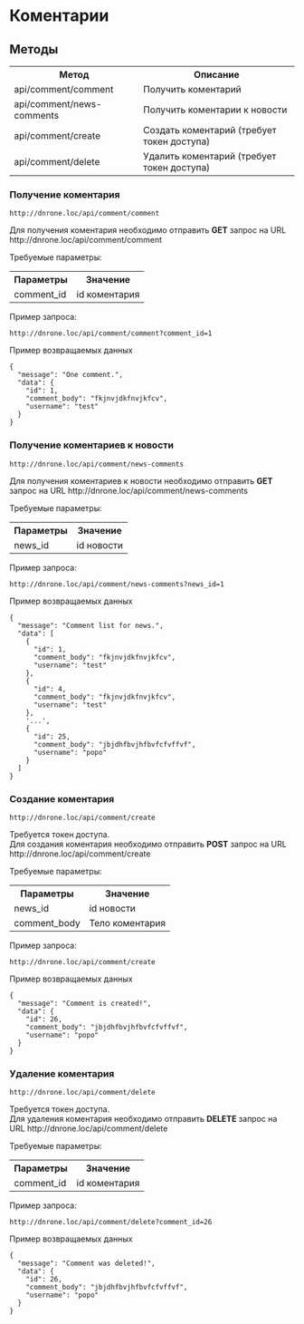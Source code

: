 # Коментарии
## Методы

<table>
    <tr>
        <th>
            Метод
        </th>
        <th>
            Описание
        </th>
    </tr>
    <tr>
        <td>
            api/comment/comment
        </td>
        <td>
            Получить коментарий
        </td>
    </tr>
     <tr>
        <td>
            api/comment/news-comments
        </td>
        <td>
            Получить коментарии к новости
        </td>
    </tr>
     <tr>
        <td>
            api/comment/create
        </td>
        <td>
            Создать коментарий (требует токен доступа)
        </td>
    </tr>
    <tr>
        <td>
            api/comment/delete
        </td>
        <td>
            Удалить коментарий (требует токен доступа)
        </td>
    </tr>
</table>

### Получение коментария

`http://dnrone.loc/api/comment/comment`
<p>
    Для получения коментария необходимо отправить <b>GET</b> запрос на URL http://dnrone.loc/api/comment/comment
</p>
<p>
    Требуемые параметры:
</p>
<table>
    <tr>
        <th>
            Параметры
        </th>
        <th>
            Значение
        </th>
    </tr>
    <tr>
        <td>
            comment_id
        </td>
        <td>
            id коментария
        </td>
    </tr>
</table>
<p>
    Пример запроса:
</p>

`http://dnrone.loc/api/comment/comment?comment_id=1`

<p>
    Пример возвращаемых данных
</p>

```json5
{
  "message": "One comment.",
  "data": {
    "id": 1,
    "comment_body": "fkjnvjdkfnvjkfcv",
    "username": "test"
  }
}
```

### Получение коментариев к новости

`http://dnrone.loc/api/comment/news-comments`
<p>
    Для получения коментариев к новости необходимо отправить <b>GET</b> запрос на URL http://dnrone.loc/api/comment/news-comments
</p>
<p>
    Требуемые параметры:
</p>
<table>
    <tr>
        <th>
            Параметры
        </th>
        <th>
            Значение
        </th>
    </tr>
    <tr>
        <td>
            news_id
        </td>
        <td>
            id новости
        </td>
    </tr>
</table>
<p>
    Пример запроса:
</p>

`http://dnrone.loc/api/comment/news-comments?news_id=1`

<p>
    Пример возвращаемых данных
</p>

```json5
{
  "message": "Comment list for news.",
  "data": [
    {
      "id": 1,
      "comment_body": "fkjnvjdkfnvjkfcv",
      "username": "test"
    },
    {
      "id": 4,
      "comment_body": "fkjnvjdkfnvjkfcv",
      "username": "test"
    },
    '...',
    {
      "id": 25,
      "comment_body": "jbjdhfbvjhfbvfcfvffvf",
      "username": "popo"
    }
  ]
}
```

### Создание коментария

`http://dnrone.loc/api/comment/create`
<p>
    Требуется токен доступа. <br>Для создания коментария необходимо отправить <b>POST</b> запрос на URL http://dnrone.loc/api/comment/create
</p>
<p>
    Требуемые параметры:
</p>
<table>
    <tr>
        <th>
            Параметры
        </th>
        <th>
            Значение
        </th>
    </tr>
    <tr>
        <td>
            news_id
        </td>
        <td>
            id новости
        </td>
    </tr>
    <tr>
        <td>
            comment_body
        </td>
        <td>
            Тело коментария
        </td>
    </tr>
</table>
<p>
    Пример запроса:
</p>

`http://dnrone.loc/api/comment/create`

<p>
    Пример возвращаемых данных
</p>

```json5
{
  "message": "Comment is created!",
  "data": {
    "id": 26,
    "comment_body": "jbjdhfbvjhfbvfcfvffvf",
    "username": "popo"
  }
}
```

### Удаление коментария

`http://dnrone.loc/api/comment/delete`
<p>
    Требуется токен доступа. <br>Для удаления коментария необходимо отправить <b>DELETE</b> запрос на URL http://dnrone.loc/api/comment/delete
</p>
<p>
    Требуемые параметры:
</p>
<table>
    <tr>
        <th>
            Параметры
        </th>
        <th>
            Значение
        </th>
    </tr>
    <tr>
        <td>
            comment_id
        </td>
        <td>
            id коментария
        </td>
    </tr>
</table>
<p>
    Пример запроса:
</p>

`http://dnrone.loc/api/comment/delete?comment_id=26`

<p>
    Пример возвращаемых данных
</p>

```json5
{
  "message": "Comment was deleted!",
  "data": {
    "id": 26,
    "comment_body": "jbjdhfbvjhfbvfcfvffvf",
    "username": "popo"
  }
}
```

